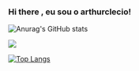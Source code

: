 ### Hi there , eu  sou o  arthurclecio!
![Anurag's GitHub stats](https://github-readme-stats.vercel.app/api?username=arthurclecio&show_icons=true&theme=radical)


<a href="https://github.com/anuraghazra/github-readme-stats">
  <img align="center" src="https://github-readme-stats.vercel.app/api/pin/?username=anuraghazra&repo=github-readme-stats" />
</a>


[![Top Langs](https://github-readme-stats.vercel.app/api/top-langs/?username=arthurclecio&layout=compact)](https://github.com/arthurclecio/github-readme-stats)
</a>
